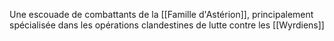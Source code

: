 Une escouade de combattants de la [[Famille d'Astérion]], principalement spécialisée dans les opérations clandestines de lutte contre les [[Wyrdiens]]
